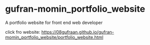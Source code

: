 # gufran-momin_portfolio_website
A portfolio website for front end web developer


click fro website: https://08gufraan.github.io/gufran-momin_portfolio_website/portfolio_website.html
